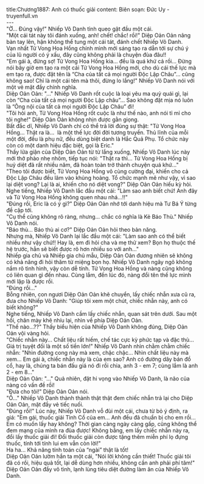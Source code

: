 title:Chương1887: Anh có thuốc giải
content:
Biên soạn: Đức Uy - truyenfull.vn<br>---<br>"Ờ... Đúng vậy!" Nhiếp Vô Danh tỉnh queo gật đầu một cái.<br>"Một cái tát này tôi đánh xuống, anh! chết! chắc! rồi!" Diệp Oản Oản nâng bàn tay lên, hận không thể tung một cái tát, đánh chết Nhiếp Vô Danh.<br>Vạn nhất Tử Vong Hoa Hồng chính mình mới sáng tạo ra dẫn tới sự chú ý của lũ người có ý xấu, đây cũng không phải là chuyện đùa đâu!!<br>"Em gái à, đừng sợ! Tử Vong Hoa Hồng kia… đều là quá khứ cả rồi... Đừng nói bây giờ em tạo ra một cái Tử Vong Hoa Hồng mới, cho dù cái thế lực mà em tạo ra, được đặt tên là “Cha của tất cả mọi người Độc Lập Châu”… cũng không sao! Chỉ là một cái tên mà thôi, đừng lo lắng!" Nhiếp Vô Danh nói với một vẻ mặt đầy chính nghĩa.<br>Diệp Oản Oản: "..." Nhiếp Vô Danh rốt cuộc là loại yêu ma quỷ quái gì, lại còn “Cha của tất cả mọi người Độc Lập châu”... Sao không đặt mịa nó luôn là “Ông nội của tất cả mọi người Độc Lập Châu” đi!<br>"Tôi hỏi anh, Tử Vong Hoa Hồng rốt cuộc là như thế nào, anh nói tỉ mỉ cho tôi nghe!" Diệp Oản Oản không nhịn được gằn giọng.<br>Bất đắc dĩ, Nhiếp Vô Danh chỉ có thể trả lời đúng sự thật: "Tử Vong Hoa Hồng... Thật ra là...  là một thế lực đời đời tương truyền. Thủ lĩnh của mỗi một đời, đều là phụ nữ, đều dùng biệt danh là Hắc Quả Phụ. Tổ chức này còn có một danh hiệu đặc biệt, gọi là Eric."<br>Thấy lửa giận của Diệp Oản Oản từ từ lắng xuống, Nhiếp Vô Danh lúc này mới thở phào nhẹ nhõm, tiếp tục nói: "Thật ra thì... Tử Vong Hoa Hồng bị huỷ diệt đã rất nhiều năm, đã hoàn toàn trở thành chuyện quá khứ..."<br>"Theo tôi được biết, Tử Vong Hoa Hồng vô cùng cường đại, khiến cho cả Độc Lập Châu đều lâm vào khủng hoảng. Tổ chức mạnh mẽ như vậy, vì sao lại diệt vong? Lại là ai, khiến cho nó diệt vong?" Diệp Oản Oản hiếu kỳ hỏi.<br>Nghe tiếng, Nhiếp Vô Danh lắc đầu một cái: "Làm sao anh biết chứ! Anh đây và Tử Vong Hoa Hồng không quen nhau nhá...!!"<br>"Đúng rồi, Eric là có ý gì?" Diệp Oản Oản nhớ tới danh hiệu mà Tư Bá Ý từng đề cập tới.<br>"Cụ thể cũng không rõ ràng, nhưng... chắc có nghĩa là Kẻ Báo Thù." Nhiếp Vô Danh nói.<br>"Báo thù... Báo thù ai cơ?" Diệp Oản Oản hỏi theo bản năng.<br>Nhưng mà, Nhiếp Vô Danh lại lắc đầu một cái: "Làm sao anh có thể biết nhiều như vậy chứ!! Hay là, em đi hỏi cha và mẹ thử xem? Bọn họ thuộc thế hệ trước, hẳn sẽ biết được rõ hơn nhiều so với anh..."<br>Nhiếp gia chủ và Nhiếp gia chủ mẫu, Diệp Oản Oản đương nhiên sẽ không có khả năng đi hỏi thăm từ miệng bọn họ. Nhiếp Vô Danh ngây ngô không nắm rõ tình hình, vậy còn dễ tính. Tử Vong Hoa Hồng và nàng cũng không có liên quan gì đến nhau. Cùng lắm, đến lúc đó, nàng đổi tên thế lực mình mới lập là được rồi.<br>"Đúng rồi..."<br>Bỗng nhiên, con ngươi Diệp Oản Oản khẽ chuyển, lấy chiếc nhẫn xưa cũ ra, đưa cho Nhiếp Vô Danh: "Giúp tôi xem một chút, chiếc nhẫn này, anh có biết không?"<br>Nghe tiếng, Nhiếp Vô Danh cầm lấy chiếc nhẫn, quan sát trên dưới. Sau một hồi, chân mày khẽ nhíu lại, nhìn về phía Diệp Oản Oản.<br>"Thế nào...??" Thấy biểu hiện của Nhiếp Vô Danh không đúng, Diệp Oản Oản vội vàng hỏi.<br>"Chiếc nhẫn này... Chất liệu rất hiếm, chế tác cực kỳ phức tạp và đặc thù... Giá trị tuyệt đối là một số tiền lớn!" Nhiếp Vô Danh nhìn chằm chằm chiếc nhẫn: "Nhìn đường cong này mà xem, chậc chậc... Nhìn chất liệu này mà xem... Em gái à, chiếc nhẫn này là của em sao? Anh có đường dây bán đồ cổ, hay là, chúng ta bán đấu giá nó đi rồi chia, anh 3 - em 7; cùng lắm là anh 2 - em 8..."<br>Diệp Oản Oản: "..." Quả nhiên, đặt hi vọng vào Nhiếp Vô Danh, là não của nàng có vấn đề rồi!<br>"Đưa cho tôi!" Diệp Oản Oản nói.<br>"Ồ..." Nhiếp Vô Danh thành thành thật thật đem chiếc nhẫn trả lại cho Diệp Oản Oản, mặt đầy vẻ tiếc nuối.<br>"Đúng rồi!" Lúc này, Nhiếp Vô Danh vỗ đùi một cái, chưa từ bỏ ý định, ra giá: "Em gái, thuốc giải Tình Cổ của em... Anh đều đã chuẩn bị cho em rồi... Em có muốn lấy hay không? Thời gian càng ngày càng gấp, cũng không thể đem mạng của mình ra đùa được! Không bằng, em lấy chiếc nhẫn này ra, đổi lấy thuốc giải đi! Đổi thuốc giải còn được tặng thêm miễn phí lọ đựng thuốc, tính tới tính lui em vẫn còn lời!"<br>Ha ha... Khả năng tính toán của “ngài” thật là tốt!<br>Diệp Oản Oản lườm hắn ta một cái, "Nói lời không cần thiết! Thuốc giải tôi đã có rồi, hiệu quả tốt, lại dễ dùng hơn nhiều, không cần anh phải phí tâm!"<br>Diệp Oản Oản đầy vô tình, lạnh lùng tiêu diệt đường làm ăn của Nhiếp Vô Danh.